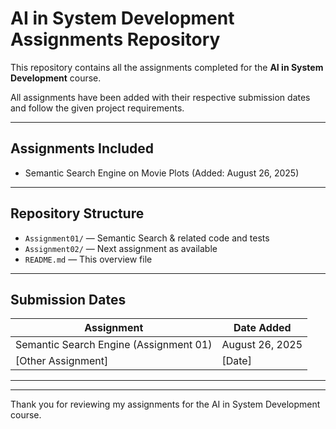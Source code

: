 # AI in System Development Assignments Repository

This repository contains all the assignments completed for the **AI in System Development** course.

All assignments have been added with their respective submission dates and follow the given project requirements.

---

## Assignments Included

- Semantic Search Engine on Movie Plots (Added: August 26, 2025)


---

## Repository Structure

- `Assignment01/` — Semantic Search & related code and tests
- `Assignment02/` — Next assignment as available
- `README.md` — This overview file

---

## Submission Dates

| Assignment                              | Date Added    |
|---------------------------------------|---------------|
| Semantic Search Engine (Assignment 01)| August 26, 2025 |
| [Other Assignment]                    | [Date]        |

---


---

Thank you for reviewing my assignments for the AI in System Development course.
